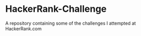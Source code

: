 # HackerRank-Challenge

A repository containing some of the challenges I attempted at HackerRank.com